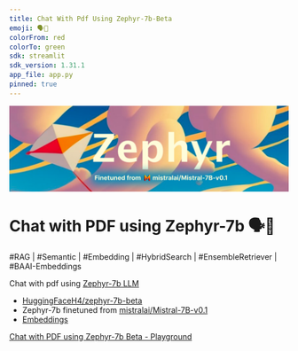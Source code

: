 ```yaml
---
title: Chat With Pdf Using Zephyr-7b-Beta
emoji: 🗣📢
colorFrom: red
colorTo: green
sdk: streamlit
sdk_version: 1.31.1
app_file: app.py
pinned: true
---
```


![Zephyr-7b-beta](/img/Zephyr-7b.png)

# Chat with PDF using Zephyr-7b 🗣📢

#RAG | #Semantic | #Embedding | #HybridSearch | #EnsembleRetriever | #BAAI-Embeddings

Chat with pdf using [Zephyr-7b LLM](https://huggingface.co/HuggingFaceH4/zephyr-7b-beta) 

- [HuggingFaceH4/zephyr-7b-beta](https://huggingface.co/HuggingFaceH4/zephyr-7b-beta?) 
- Zephyr-7b finetuned from [mistralai/Mistral-7B-v0.1](https://huggingface.co/mistralai/Mistral-7B-v0.1)
- [Embeddings](https://huggingface.co/BAAI/bge-base-en-v1.5)

[Chat with PDF using Zephyr-7b Beta - Playground](https://huggingface.co/spaces/thivav/chat_with_pdf_using_zephyr-7b-beta)